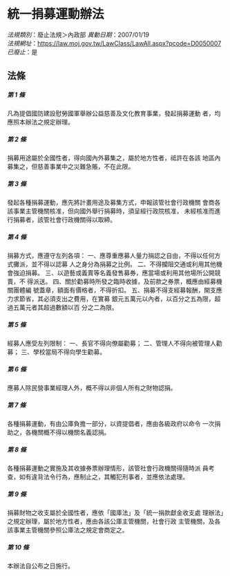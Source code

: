 # 統一捐募運動辦法

*法規類別*：廢止法規＞內政部
*異動日期*：2007/01/19  
*法規網址*：https://law.moj.gov.tw/LawClass/LawAll.aspx?pcode=D0050007
*已廢止*：是


## 法條
##### 第 1 條
凡為提倡國防建設慰勞國軍舉辦公益慈善及文化教育事業，發起捐募運動
者，均應照本辦法之規定辦理。

##### 第 2 條
捐募用途屬於全國性者，得向國內外募集之，屬於地方性者，祗許在各該
地區內募集之，但慈善事業中之災難急賬，不在此限。

##### 第 3 條
發起各種捐募運動，應先將計畫用途及募集方式，申報該管社會行政機關
會商各該事業主管機關核准，但向國外舉行捐募時，須呈經行政院核准，
未經核准而進行捐募者，該管社會行政機關得以取締。

##### 第 4 條
捐募方式，應遵守左列各項：
一、應尊重應募人量力捐認之自由，不得以任何方式攤派，並不得以認募
    人之身分為捐募之比例。
二、不得攔阻交通或利用其他機會強迫捐募。
三、以遊藝或義賣等名義發售募券，應當場或利用其他場所公開競賣，不
    得派送。
四、關於勸募時所發之臨時收據，及前款之券票，概應由經募機關團體編
    號蓋章，額面有價格者，不得折扣。
五、捐募不得支經募報酬，開支應力求節省，其必須支出之費用，在實募
    銀元五萬元以內者，以百分之五為限，超過五萬元者其超過數額以百
    分之二為限。


##### 第 5 條
經募人應受左列限制：
一、長官不得向僚屬勸募；
二、管理人不得向被管理人勸募；
三、學校當局不得向學生勸募。


##### 第 6 條
應募人除民營事業經理人外，概不得以非個人所有之財物認捐。

##### 第 7 條
各種捐募運動，有由公庫負擔一部分，以資提倡者，應由各級政府以命令
一次捐助之，各機關概不得以機關名義認捐。

##### 第 8 條
各種捐募運動之實施及其收據券票辦理情形，該管社會行政機關得隨時派
員考查，如有違背法令行為，應制止之，其觸犯刑事者，並應依法處理。

##### 第 9 條
捐募財物之收支屬於全國性者，應依「國庫法」及「統一捐款獻金收支處
理辦法」之規定辦理，屬於地方性者，應由各該公庫主管機關，社會行政
主管機關，及各該事業主管機關參照公庫法之規定會商定之。

##### 第 10 條
本辦法自公布之日施行。


